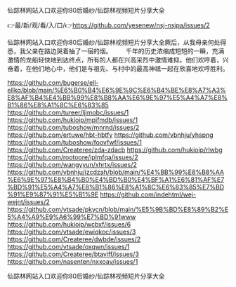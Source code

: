 仙踪林网站入口欢迎你80后婚纱/仙踪林视频短片分享大全

👉最/新/观/看/入/口/👉https://github.com/yesenew/nsj-nsjpa/issues/2

仙踪林网站入口欢迎你80后婚纱/仙踪林视频短片分享大全厥后，从我母亲何处得悉，我父亲在路边哭着抽了一宿的烟。
　　千年的历史浓缩成短短的一瞬，充满激情的龙船轻快地到达终点，所有的人都在兴高采烈中激情难抑。他们欢呼着，兴奋着，在他们地心中，他们是与祖先、与村中的最高神祗一起在欣喜地欢呼胜利。


https://github.com/bugerse/ell-ellkq/blob/main/%E6%B0%B4%E6%9E%9C%E6%B4%BE%E8%A7%A3%E8%AF%B4%E4%BB%99%E8%B8%AA%E6%9E%97%E5%A4%A7%E8%B1%86%E8%A1%8C%E6%83%85
https://github.com/tureer/ljjmobc/issues/1
https://github.com/hukioip/mpifmdb/issues/1
https://github.com/tuboshow/mnrnd/issues/2
https://github.com/ertuwe/hbt-hbtfy
https://github.com/vbnhju/yhspng
https://github.com/tuboshow/foovfwf/issues/1
https://github.com/Createree/zda-zdacb
https://github.com/hukioip/rlwbg
https://github.com/rootoore/iplmfqa/issues/2
https://github.com/wangyyun/xhrtx/issues/2
https://github.com/vbnhju/izcdzah/blob/main/%E4%BB%99%E8%B8%AA%E6%9E%97%E8%B4%B0%E4%BD%B0%E4%BF%A1%E6%81%AF%E7%BD%91%E5%A4%A7%E8%B1%86%E8%A1%8C%E6%83%85%E7%BD%91%E9%87%91%E5%B1%9E
https://github.com/indehtml/wej-wejnt/issues/2
https://github.com/vtsade/pkycn/blob/main/%E5%9B%BD%E8%89%B2%E5%A4%A9%E9%A6%99%E7%BD%91www
https://github.com/hukioip/wcbxf/issues/6
https://github.com/vtsade/ewiqkoc/issues/3
https://github.com/Createree/dwbde/issues/2
https://github.com/vtsade/oxqwn/issues/1
https://github.com/Createree/btaviff/issues/3
https://github.com/nasenten/nxxoav/issues/1

仙踪林网站入口欢迎你80后婚纱/仙踪林视频短片分享大全
